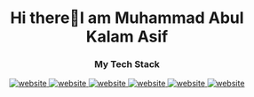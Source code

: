 <h1 align="center">Hi there👋I am Muhammad Abul Kalam Asif</h1>
<div align="center">
  <h3>My Tech Stack</h3>
  <a href="https://react.dev/">
    <img src="https://img.shields.io/badge/ReactJS-087EA4?style=flat-square&logo=react&logoColor=087EA4&labelColor=white" alt="website"/>
  </a>
  <a href="https://nextjs.org/">
    <img src="https://img.shields.io/badge/NextJS-white?style=flat-square&logo=next.js&labelColor=black" alt="website"/>
  </a>
  <a href="https://nodejs.org/en">
    <img src="https://img.shields.io/badge/NodeJS-5fa04e?style=flat-square&logo=node.js&labelColor=white" alt="website"/>
  </a>
  <a href="https://expressjs.com/">
    <img src="https://img.shields.io/badge/ExpressJS-white?style=flat-square&logo=express&labelColor=black" alt="website"/>
  </a>
  <a href="https://firebase.google.com/">
    <img src="https://img.shields.io/badge/Firebase-ffca28?style=flat-square&logo=firebase&labelColor=white" alt="website"/>
  </a>
  <a href="https://www.mongodb.com/">
    <img src="https://img.shields.io/badge/MongoDB-47a248?style=flat-square&logo=mongodb&labelColor=white" alt="website"/>
  </a>
</div>
